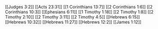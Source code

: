 [[Judges 3:2]]
[[Acts 23:31]]
[[1 Corinthians 13:7]]
[[2 Corinthians 1:6]]
[[2 Corinthians 10:3]]
[[Ephesians 6:11]]
[[1 Timothy 1:18]]
[[2 Timothy 1:8]]
[[2 Timothy 2:10]]
[[2 Timothy 3:11]]
[[2 Timothy 4:5]]
[[Hebrews 6:15]]
[[Hebrews 10:32]]
[[Hebrews 11:27]]
[[Hebrews 12:2]]
[[James 1:12]]
